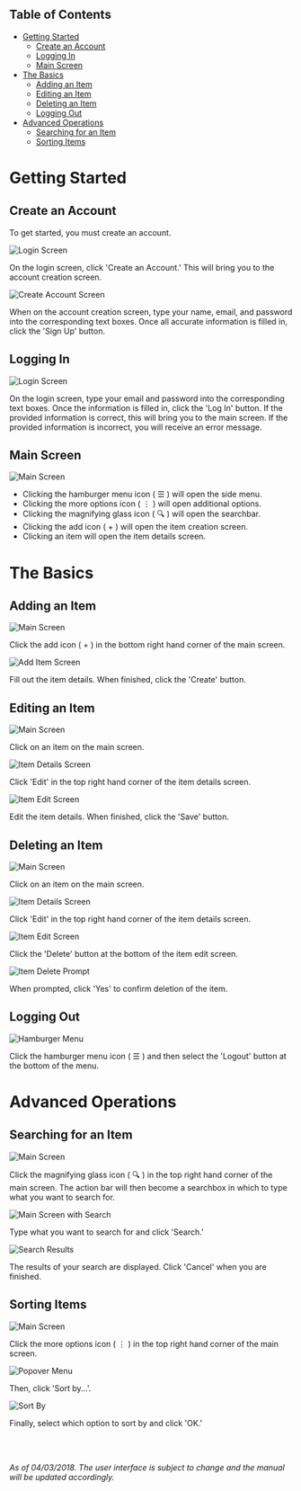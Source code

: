 ## Table of Contents
* [Getting Started](#getting-started)
  * [Create an Account](#create-an-account)
  * [Logging In](#logging-in)
  * [Main Screen](#main-screen)
* [The Basics](#the-basics)
  * [Adding an Item](#adding-an-item)
  * [Editing an Item](#editing-an-item)
  * [Deleting an Item](#deleting-an-item)
  * [Logging Out](#logging-out)
* [Advanced Operations](#advanced-operations)
  * [Searching for an Item](#searching-for-an-item)
  * [Sorting Items](#sorting-items)


# Getting Started

## Create an Account

To get started, you must create an account.

![Login Screen](images/LoginScreen.png)

On the login screen, click 'Create an Account.'  This will bring you to the account creation screen.


![Create Account Screen](images/CreateLoginScreen.png)

When on the account creation screen, type your name, email, and password into the corresponding text boxes.  Once all accurate information is filled in, click the 'Sign Up' button.


## Logging In

![Login Screen](images/LoginScreen.png)

On the login screen, type your email and password into the corresponding text boxes.  Once the information is filled in, click the 'Log In' button.  If the provided information is correct, this will bring you to the main screen.  If the provided information is incorrect, you will receive an error message.


## Main Screen

![Main Screen](images/KramScreen.png)

* Clicking the hamburger menu icon ( ☰ ) will open the side menu.
* Clicking the more options icon ( ⋮ ) will open additional options.
* Clicking the magnifying glass icon ( 🔍 ) will open the searchbar.
* Clicking the add icon ( + ) will open the item creation screen.
* Clicking an item will open the item details screen.


# The Basics

## Adding an Item

![Main Screen](images/KramScreen.png)

Click the add icon ( + ) in the bottom right hand corner of the main screen.


![Add Item Screen](images/AddItemScreen.png)

Fill out the item details.  When finished, click the 'Create' button.


## Editing an Item

![Main Screen](images/KramScreen.png)

Click on an item on the main screen.


![Item Details Screen](images/ItemDetailScreen.png)

Click 'Edit' in the top right hand corner of the item details screen.


![Item Edit Screen](images/ItemEditScreen.png)

Edit the item details.  When finished, click the 'Save' button.


## Deleting an Item

![Main Screen](images/KramScreen.png)

Click on an item on the main screen.


![Item Details Screen](images/ItemDetailScreen.png)

Click 'Edit' in the top right hand corner of the item details screen.


![Item Edit Screen](images/ItemEditScreen.png)

Click the 'Delete' button at the bottom of the item edit screen.


![Item Delete Prompt](images/ItemDeletePrompt.png)

When prompted, click 'Yes' to confirm deletion of the item.


## Logging Out

![Hamburger Menu](images/HamburgerMenuScreen.png)

Click the hamburger menu icon ( ☰ ) and then select the 'Logout' button at the bottom of the menu.


# Advanced Operations

## Searching for an Item

![Main Screen](images/KramScreen.png)

Click the magnifying glass icon ( 🔍 ) in the top right hand corner of the main screen.  The action bar will then become a searchbox in which to type what you want to search for.


![Main Screen with Search](images/SearchScreen.png)

Type what you want to search for and click 'Search.'


![Search Results](images/SearchResultsScreen.png)

The results of your search are displayed.  Click 'Cancel' when you are finished.


## Sorting Items

![Main Screen](images/KramScreen.png)

Click the more options icon ( ⋮ ) in the top right hand corner of the main screen.


![Popover Menu](images/PopoverMenuScreen.png)

Then, click 'Sort by...'.


![Sort By](images/SortByScreen.png)

Finally, select which option to sort by and click 'OK.'


<br/>
<br/>

*As of 04/03/2018.  The user interface is subject to change and the manual will be updated accordingly.*

